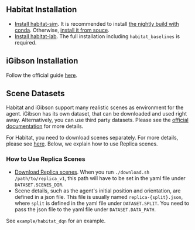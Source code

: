 ## Habitat Installation
* [Install habitat-sim](https://github.com/facebookresearch/habitat-sim/).
It is recommended to install [the nightly build with conda](https://anaconda.org/aihabitat-nightly/habitat-sim).
Otherwise, [install it from souce](https://github.com/facebookresearch/habitat-sim/blob/master/BUILD_FROM_SOURCE.md).
* [Install habitat-lab](https://github.com/facebookresearch/habitat-lab).
The full installation including `habitat_baselines` is required.


## iGibson Installation
Follow the official guide [here](https://github.com/StanfordVL/iGibson).


## Scene Datasets
Habitat and iGibson support many realistic scenes as environment for the agent.
iGibson has its own dataset, that can be downloaded and used right away.
Alternatively, you can use third party datasets. Please see the
[official documentation](http://svl.stanford.edu/igibson/) for more details.

For Habitat, you need to download scenes separately. For more details, please
see [here](https://github.com/facebookresearch/habitat-lab#task-datasets).
Below, we explain how to use Replica scenes.

### How to Use Replica Scenes
* [Download Replica scenes](https://github.com/facebookresearch/Replica-Dataset).
When you run `./download.sh /path/to/replica_v1`, this path will have to be
set in the yaml file under `DATASET.SCENES_DIR`.
* Scene details, such as the agent's initial position and orientation, are defined
in a json file. This file is usually named `replica-{split}.json`, where `split`
is defined in the yaml file under `DATASET.SPLIT`. You need to pass the json file
to the yaml file under `DATASET.DATA_PATH`.

See `example/habitat_dqn` for an example.
